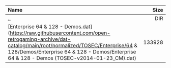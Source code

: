 |Name|Size|
|:---|---:|
|[..](../index.html)|DIR|
|[Enterprise 64 & 128 - Demos.dat](https://raw.githubusercontent.com/open-retrogaming-archive/dat-catalog/main/root/normalized/TOSEC/Enterprise/64 & 128/Demos/Enterprise 64 & 128 - Demos/Enterprise 64 & 128 - Demos (TOSEC-v2014-01-23_CM).dat)|133928|
